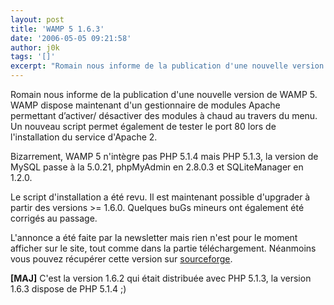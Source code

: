 ```yaml
---
layout: post
title: 'WAMP 5 1.6.3'
date: '2006-05-05 09:21:58'
author: j0k
tags: '[]'
excerpt: "Romain nous informe de la publication d'une nouvelle version de WAMP 5.   WAMP dispose maintenant d'un gestionnaire de modules Apache permettant d’activer/ désactiver des modules à chaud au travers du menu.   Un nouveau script permet également de tester le port 80 lors de l'installation du service d'Apache 2.  \n  \nBizarrement, WAMP 5 n'intègre pas      …"
---
```


Romain nous informe de la publication d'une nouvelle version de WAMP 5.   WAMP dispose maintenant d'un gestionnaire de modules Apache permettant d’activer/ désactiver des modules à chaud au travers du menu.   Un nouveau script permet également de tester le port 80 lors de l'installation du service d'Apache 2.

Bizarrement, WAMP 5 n'intègre pas PHP 5.1.4 mais PHP 5.1.3, la version de MySQL passe à la 5.0.21, phpMyAdmin en 2.8.0.3 et SQLiteManager en 1.2.0.

Le script d'installation a été revu. Il est maintenant possible d'upgrader à partir des versions &gt;= 1.6.0. Quelques buGs mineurs ont également été corrigés au passage.

L'annonce a été faite par la newsletter mais rien n'est pour le moment afficher sur le site, tout comme dans la partie téléchargement. Néanmoins vous pouvez récupérer cette version sur [sourceforge](http://prdownloads.sourceforge.net/wampserver/wamp5_1.6.3.exe?download).

**[MAJ]** C'est la version 1.6.2 qui était distribuée avec PHP 5.1.3, la version 1.6.3 dispose de PHP 5.1.4 ;)
